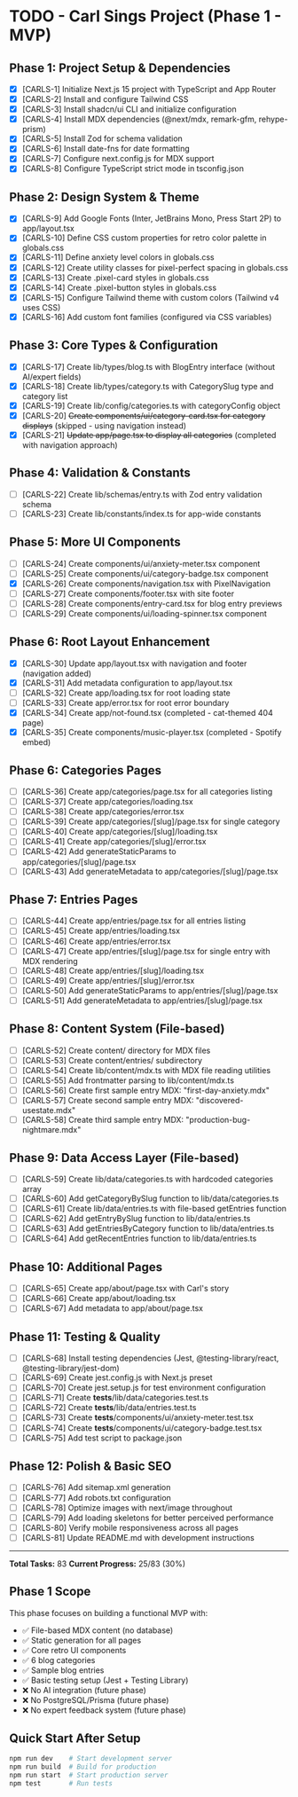 # TODO - Carl Sings Project (Phase 1 - MVP)

## Phase 1: Project Setup & Dependencies

- [x] [CARLS-1] Initialize Next.js 15 project with TypeScript and App Router
- [x] [CARLS-2] Install and configure Tailwind CSS
- [x] [CARLS-3] Install shadcn/ui CLI and initialize configuration
- [x] [CARLS-4] Install MDX dependencies (@next/mdx, remark-gfm, rehype-prism)
- [x] [CARLS-5] Install Zod for schema validation
- [x] [CARLS-6] Install date-fns for date formatting
- [x] [CARLS-7] Configure next.config.js for MDX support
- [x] [CARLS-8] Configure TypeScript strict mode in tsconfig.json

## Phase 2: Design System & Theme

- [x] [CARLS-9] Add Google Fonts (Inter, JetBrains Mono, Press Start 2P) to app/layout.tsx
- [x] [CARLS-10] Define CSS custom properties for retro color palette in globals.css
- [x] [CARLS-11] Define anxiety level colors in globals.css
- [x] [CARLS-12] Create utility classes for pixel-perfect spacing in globals.css
- [x] [CARLS-13] Create .pixel-card styles in globals.css
- [x] [CARLS-14] Create .pixel-button styles in globals.css
- [x] [CARLS-15] Configure Tailwind theme with custom colors (Tailwind v4 uses CSS)
- [x] [CARLS-16] Add custom font families (configured via CSS variables)

## Phase 3: Core Types & Configuration

- [x] [CARLS-17] Create lib/types/blog.ts with BlogEntry interface (without AI/expert fields)
- [x] [CARLS-18] Create lib/types/category.ts with CategorySlug type and category list
- [x] [CARLS-19] Create lib/config/categories.ts with categoryConfig object
- [x] [CARLS-20] ~~Create components/ui/category-card.tsx for category displays~~ (skipped - using navigation instead)
- [x] [CARLS-21] ~~Update app/page.tsx to display all categories~~ (completed with navigation approach)

## Phase 4: Validation & Constants

- [ ] [CARLS-22] Create lib/schemas/entry.ts with Zod entry validation schema
- [ ] [CARLS-23] Create lib/constants/index.ts for app-wide constants

## Phase 5: More UI Components

- [ ] [CARLS-24] Create components/ui/anxiety-meter.tsx component
- [ ] [CARLS-25] Create components/ui/category-badge.tsx component
- [x] [CARLS-26] Create components/navigation.tsx with PixelNavigation
- [ ] [CARLS-27] Create components/footer.tsx with site footer
- [ ] [CARLS-28] Create components/entry-card.tsx for blog entry previews
- [ ] [CARLS-29] Create components/ui/loading-spinner.tsx component

## Phase 6: Root Layout Enhancement

- [x] [CARLS-30] Update app/layout.tsx with navigation and footer (navigation added)
- [x] [CARLS-31] Add metadata configuration to app/layout.tsx
- [ ] [CARLS-32] Create app/loading.tsx for root loading state
- [ ] [CARLS-33] Create app/error.tsx for root error boundary
- [x] [CARLS-34] Create app/not-found.tsx (completed - cat-themed 404 page)
- [x] [CARLS-35] Create components/music-player.tsx (completed - Spotify embed)

## Phase 6: Categories Pages

- [ ] [CARLS-36] Create app/categories/page.tsx for all categories listing
- [ ] [CARLS-37] Create app/categories/loading.tsx
- [ ] [CARLS-38] Create app/categories/error.tsx
- [ ] [CARLS-39] Create app/categories/[slug]/page.tsx for single category
- [ ] [CARLS-40] Create app/categories/[slug]/loading.tsx
- [ ] [CARLS-41] Create app/categories/[slug]/error.tsx
- [ ] [CARLS-42] Add generateStaticParams to app/categories/[slug]/page.tsx
- [ ] [CARLS-43] Add generateMetadata to app/categories/[slug]/page.tsx

## Phase 7: Entries Pages

- [ ] [CARLS-44] Create app/entries/page.tsx for all entries listing
- [ ] [CARLS-45] Create app/entries/loading.tsx
- [ ] [CARLS-46] Create app/entries/error.tsx
- [ ] [CARLS-47] Create app/entries/[slug]/page.tsx for single entry with MDX rendering
- [ ] [CARLS-48] Create app/entries/[slug]/loading.tsx
- [ ] [CARLS-49] Create app/entries/[slug]/error.tsx
- [ ] [CARLS-50] Add generateStaticParams to app/entries/[slug]/page.tsx
- [ ] [CARLS-51] Add generateMetadata to app/entries/[slug]/page.tsx

## Phase 8: Content System (File-based)

- [ ] [CARLS-52] Create content/ directory for MDX files
- [ ] [CARLS-53] Create content/entries/ subdirectory
- [ ] [CARLS-54] Create lib/content/mdx.ts with MDX file reading utilities
- [ ] [CARLS-55] Add frontmatter parsing to lib/content/mdx.ts
- [ ] [CARLS-56] Create first sample entry MDX: "first-day-anxiety.mdx"
- [ ] [CARLS-57] Create second sample entry MDX: "discovered-usestate.mdx"
- [ ] [CARLS-58] Create third sample entry MDX: "production-bug-nightmare.mdx"

## Phase 9: Data Access Layer (File-based)

- [ ] [CARLS-59] Create lib/data/categories.ts with hardcoded categories array
- [ ] [CARLS-60] Add getCategoryBySlug function to lib/data/categories.ts
- [ ] [CARLS-61] Create lib/data/entries.ts with file-based getEntries function
- [ ] [CARLS-62] Add getEntryBySlug function to lib/data/entries.ts
- [ ] [CARLS-63] Add getEntriesByCategory function to lib/data/entries.ts
- [ ] [CARLS-64] Add getRecentEntries function to lib/data/entries.ts

## Phase 10: Additional Pages

- [ ] [CARLS-65] Create app/about/page.tsx with Carl's story
- [ ] [CARLS-66] Create app/about/loading.tsx
- [ ] [CARLS-67] Add metadata to app/about/page.tsx

## Phase 11: Testing & Quality

- [ ] [CARLS-68] Install testing dependencies (Jest, @testing-library/react, @testing-library/jest-dom)
- [ ] [CARLS-69] Create jest.config.js with Next.js preset
- [ ] [CARLS-70] Create jest.setup.js for test environment configuration
- [ ] [CARLS-71] Create __tests__/lib/data/categories.test.ts
- [ ] [CARLS-72] Create __tests__/lib/data/entries.test.ts
- [ ] [CARLS-73] Create __tests__/components/ui/anxiety-meter.test.tsx
- [ ] [CARLS-74] Create __tests__/components/ui/category-badge.test.tsx
- [ ] [CARLS-75] Add test script to package.json

## Phase 12: Polish & Basic SEO

- [ ] [CARLS-76] Add sitemap.xml generation
- [ ] [CARLS-77] Add robots.txt configuration
- [ ] [CARLS-78] Optimize images with next/image throughout
- [ ] [CARLS-79] Add loading skeletons for better perceived performance
- [ ] [CARLS-80] Verify mobile responsiveness across all pages
- [ ] [CARLS-81] Update README.md with development instructions

---

**Total Tasks:** 83
**Current Progress:** 25/83 (30%)

## Phase 1 Scope

This phase focuses on building a functional MVP with:
- ✅ File-based MDX content (no database)
- ✅ Static generation for all pages
- ✅ Core retro UI components
- ✅ 6 blog categories
- ✅ Sample blog entries
- ✅ Basic testing setup (Jest + Testing Library)
- ❌ No AI integration (future phase)
- ❌ No PostgreSQL/Prisma (future phase)
- ❌ No expert feedback system (future phase)

## Quick Start After Setup

```bash
npm run dev    # Start development server
npm run build  # Build for production
npm run start  # Start production server
npm test       # Run tests
```

